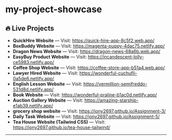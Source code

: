 # my-project-showcase

## 🔥 Live Projects

- **QuickHire Website** — Visit: https://quick-hire-app-8c5f2.web.app/
- **BoxBuddy Website** — Visit: https://magenta-puppy-4dac75.netlify.app/
- **Dragon News Website** — Visit: https://dragon-news-68a6b.web.app/
- **EasyBuy Product Website** — Visit: https://incandescent-lolly-ce5983.netlify.app/
- **Coffee Shop Website** — Visit: https://coffee-store-app-b51a4.web.app/
- **Lawyer Hired Website** — Visit: https://wonderful-cuchufli-0a5de6.netlify.app/
- **English Lesson Website** — Visit: https://vermillion-semifreddo-531d8d.netlify.app/
- **Book Website** — Visit: https://wonderful-praline-b1ac0d.netlify.app/
- **Auction Gallery Website** — Visit: https://amazing-starship-e1ab39.netlify.app/
- **grocery shop website** — Visit: https://jony2697.github.io/Assignment-3/
- **Daily Task Website** — Visit: https://jony2697.github.io/Assignment-5/
- **Tea House Website (Tailwind CSS)** — Visit: https://jony2697.github.io/tea-house-tailwind/

---


